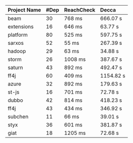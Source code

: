 | Project Name | #Dep | ReachCheck | Decca     |
| :----------- | :--- | :--------- | :-------- |
| beam         | 30   | 768 ms     | 666.07 s  |
| extensions   | 16   | 646 ms     | 63.77 s   |
| platform     | 80   | 525 ms     | 597.75 s  |
| sarxos       | 52   | 55 ms      | 267.39 s  |
| hadoop       | 29   | 63 ms      | 34.88 s   |
| storm        | 26   | 1008 ms    | 387.67 s  |
| saturn       | 43   | 892 ms     | 492.47 s  |
| ff4j         | 60   | 409 ms     | 1154.82 s |
| azure        | 32   | 892 ms     | 179.63 s  |
| st-js        | 16   | 701 ms     | 72.78 s   |
| dubbo        | 42   | 814 ms     | 418.23 s  |
| ff4j         | 43   | 434 ms     | 346.92 s  |
| subchen      | 11   | 66 ms      | 39.01 s   |
| styx         | 36   | 601 ms     | 381.87 s  |
| giat         | 18   | 1205 ms    | 72.68 s   |